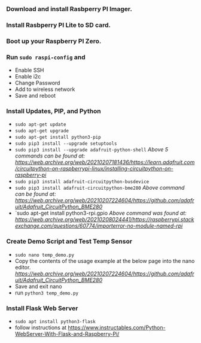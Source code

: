 ### Download and install Rasbperry PI Imager.
### Install Rasbperry PI Lite to SD card.
### Boot up your Raspberry PI Zero.
### Run `sudo raspi-config` and
- Enable SSH
- Enable i2c
- Change Password
- Add to wireless network
- Save and reboot
### Install Updates, PIP, and Python
- `sudo apt-get update`
- `sudo apt-get upgrade`
- `sudo apt-get install python3-pip` 
- `sudo pip3 install --upgrade setuptools`
- `sudo pip3 install --upgrade adafruit-python-shell`
*Above 5 commands can be found at: https://web.archive.org/web/20210207181436/https://learn.adafruit.com/circuitpython-on-raspberrypi-linux/installing-circuitpython-on-raspberry-pi*
- `sudo pip3 install adafruit-circuitpython-busdevice`
- `sudo pip3 install adafruit-circuitpython-bme280`
*Above command can be found at: https://web.archive.org/web/20210207224604/https://github.com/adafruit/Adafruit_CircuitPython_BME280*
- `sudo apt-get install python3-rpi.gpio
*Above command was found at: https://web.archive.org/web/20210208024441/https://raspberrypi.stackexchange.com/questions/60774/importerror-no-module-named-rpi*


### Create Demo Script and Test Temp Sensor
- `sudo nano temp_demo.py`
- Copy the contents of the usage example at the below page into the nano editor.
*https://web.archive.org/web/20210207224604/https://github.com/adafruit/Adafruit_CircuitPython_BME280*
- Save and exit nano
- run `python3 temp_demo.py`

### Install Flask Web Server
- `sudo apt install python3-flask`
- follow instructions at https://www.instructables.com/Python-WebServer-With-Flask-and-Raspberry-Pi/
